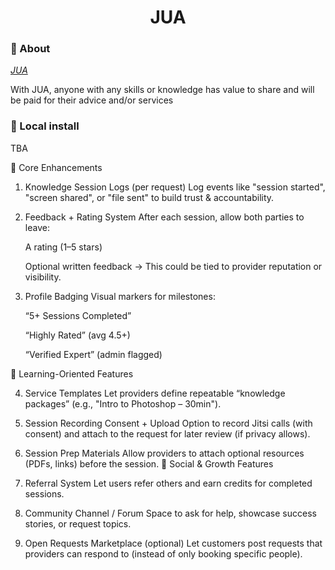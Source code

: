 <h1 align="center">JUA</h1>

### :dart: About ###


*[JUA](#)*

With JUA, anyone with any skills or knowledge has value to share and will be
paid for their advice and/or services

### :runner: Local install
TBA


🔑 Core Enhancements

1. Knowledge Session Logs (per request)
Log events like "session started", "screen shared", or "file sent" to build trust & accountability.

2. Feedback + Rating System
After each session, allow both parties to leave:

    A rating (1–5 stars)

    Optional written feedback
    → This could be tied to provider reputation or visibility.

3. Profile Badging
Visual markers for milestones:

    “5+ Sessions Completed”

    “Highly Rated” (avg 4.5+)

    “Verified Expert” (admin flagged)

🧠 Learning-Oriented Features

4. Service Templates
Let providers define repeatable “knowledge packages” (e.g., "Intro to Photoshop – 30min").

5. Session Recording Consent + Upload
Option to record Jitsi calls (with consent) and attach to the request for later review (if privacy allows).

6. Session Prep Materials
Allow providers to attach optional resources (PDFs, links) before the session.
🤝 Social & Growth Features

7. Referral System
Let users refer others and earn credits for completed sessions.

8. Community Channel / Forum
Space to ask for help, showcase success stories, or request topics.

9. Open Requests Marketplace (optional)
Let customers post requests that providers can respond to (instead of only booking specific people).